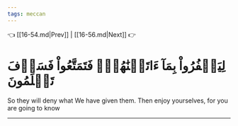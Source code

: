 ```yaml
---
tags: meccan
---
```


👈 [[16-54.md|Prev]] | [[16-56.md|Next]] 👉

# لِيَكۡفُرُواْ بِمَآ ءَاتَيۡنَٰهُمۡۚ فَتَمَتَّعُواْ فَسَوۡفَ تَعۡلَمُونَ

So they will deny what We have given them. Then enjoy yourselves, for you are going to know

---

